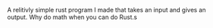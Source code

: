A relitivly simple rust program I made that takes an input and gives an output. Why do math when you can do Rust.s